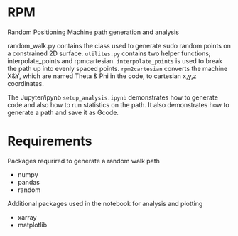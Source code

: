 # RPM
Random Positioning Machine path generation and analysis

random_walk.py contains the class used to generate sudo random points on a constrained 2D surface. 
``utilites.py`` contains two helper functions; interpolate_points and rpmcartesian. ``interpolate_points`` is used to break the path up into evenly spaced points. ``rpm2cartesian`` converts the machine X&Y, which are named Theta & Phi in the code, to cartesian x,y,z coordinates. 

The Jupyter/ipynb ``setup_analysis.ipynb`` demonstrates how to generate code and also how to run statistics on the path. It also demonstrates how to generate a path and save it as Gcode. 


# Requirements

Packages requrired to generate a random walk path
- numpy
- pandas
- random

Additional packages used in the notebook for analysis and plotting

- xarray
- matplotlib
